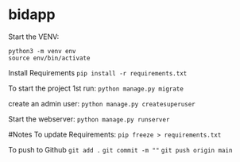 # bidapp
Start the VENV:
```
python3 -m venv env
source env/bin/activate
```

Install Requirements
`pip install -r requirements.txt`

To start the project 1st run:
`python manage.py migrate`

create an admin user:
`python manage.py createsuperuser`

Start the webserver:
`python manage.py runserver`

#Notes
To update Requirements:
`pip freeze > requirements.txt`

To push to Github
`git add .`
`git commit -m ""`
`git push origin main`

